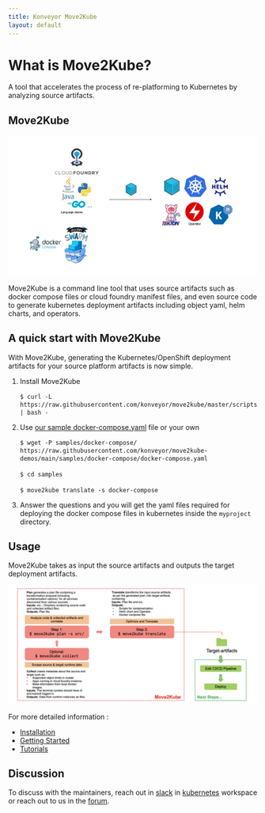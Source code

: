 ```yaml
---
title: Konveyor Move2Kube
layout: default
---
```


# What is Move2Kube?

A tool that accelerates the process of re-platforming to Kubernetes by analyzing source artifacts.

## Move2Kube

![move2kube](images/move2kube.png)

Move2Kube is a command line tool that uses source artifacts such as docker compose files or cloud foundry manifest files, and even source code to generate kubernetes deployment artifacts including object yaml, helm charts, and operators.

## A quick start with Move2Kube
With Move2Kube, generating the Kubernetes/OpenShift deployment artifacts for your source platform artifacts is now simple.

1. Install Move2Kube
   ```console
   $ curl -L https://raw.githubusercontent.com/konveyor/move2kube/master/scripts/install.sh | bash -
   ```

1. Use [our sample docker-compose.yaml](https://raw.githubusercontent.com/konveyor/move2kube-demos/main/samples/docker-compose/docker-compose.yaml) file or your own

   ```console
   $ wget -P samples/docker-compose/ https://raw.githubusercontent.com/konveyor/move2kube-demos/main/samples/docker-compose/docker-compose.yaml

   $ cd samples

   $ move2kube translate -s docker-compose
   ```
1. Answer the questions and you will get the yaml files required for deploying the docker compose files in kubernetes inside the `myproject` directory.
<p align="center">
<script id="asciicast-bbcIy29E2eLyzdwSDsvmJED1C" src="https://asciinema.org/a/bbcIy29E2eLyzdwSDsvmJED1C.js" async></script>
</p>


## Usage

Move2Kube takes as input the source artifacts and outputs the target deployment artifacts.

![Move2Kube-Usage](images/usage.png)

For more detailed information :
* [Installation](./install.md)
* [Getting Started](./GettingStarted.md)
* [Tutorials](./Tutorial.md)

## Discussion

To discuss with the maintainers, reach out in [slack](https://kubernetes.slack.com/archives/CR85S82A2) in [kubernetes](https://slack.k8s.io/) workspace or reach out to us in the [forum](https://groups.google.com/g/konveyorio).
